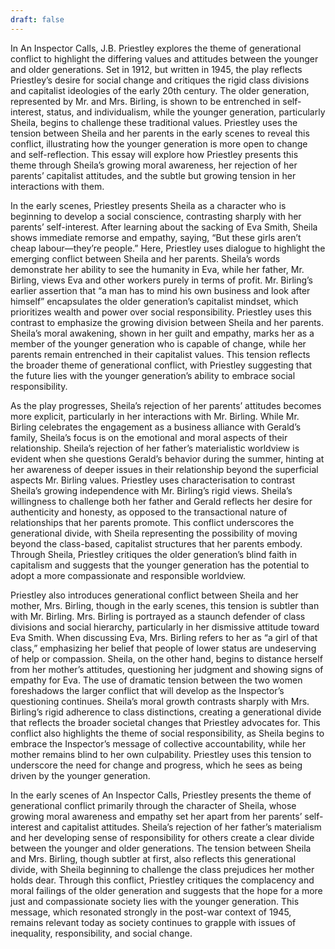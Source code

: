 ```yaml
---
draft: false
---
```

In An Inspector Calls, J.B. Priestley explores the theme of generational conflict to highlight the differing values and attitudes between the younger and older generations. Set in 1912, but written in 1945, the play reflects Priestley’s desire for social change and critiques the rigid class divisions and capitalist ideologies of the early 20th century. The older generation, represented by Mr. and Mrs. Birling, is shown to be entrenched in self-interest, status, and individualism, while the younger generation, particularly Sheila, begins to challenge these traditional values. Priestley uses the tension between Sheila and her parents in the early scenes to reveal this conflict, illustrating how the younger generation is more open to change and self-reflection. This essay will explore how Priestley presents this theme through Sheila’s growing moral awareness, her rejection of her parents’ capitalist attitudes, and the subtle but growing tension in her interactions with them.

In the early scenes, Priestley presents Sheila as a character who is beginning to develop a social conscience, contrasting sharply with her parents’ self-interest. After learning about the sacking of Eva Smith, Sheila shows immediate remorse and empathy, saying, “But these girls aren’t cheap labour—they’re people.” Here, Priestley uses dialogue to highlight the emerging conflict between Sheila and her parents. Sheila’s words demonstrate her ability to see the humanity in Eva, while her father, Mr. Birling, views Eva and other workers purely in terms of profit. Mr. Birling’s earlier assertion that “a man has to mind his own business and look after himself” encapsulates the older generation’s capitalist mindset, which prioritizes wealth and power over social responsibility. Priestley uses this contrast to emphasize the growing division between Sheila and her parents. Sheila’s moral awakening, shown in her guilt and empathy, marks her as a member of the younger generation who is capable of change, while her parents remain entrenched in their capitalist values. This tension reflects the broader theme of generational conflict, with Priestley suggesting that the future lies with the younger generation’s ability to embrace social responsibility.

As the play progresses, Sheila’s rejection of her parents’ attitudes becomes more explicit, particularly in her interactions with Mr. Birling. While Mr. Birling celebrates the engagement as a business alliance with Gerald’s family, Sheila’s focus is on the emotional and moral aspects of their relationship. Sheila’s rejection of her father’s materialistic worldview is evident when she questions Gerald’s behavior during the summer, hinting at her awareness of deeper issues in their relationship beyond the superficial aspects Mr. Birling values. Priestley uses characterisation to contrast Sheila’s growing independence with Mr. Birling’s rigid views. Sheila’s willingness to challenge both her father and Gerald reflects her desire for authenticity and honesty, as opposed to the transactional nature of relationships that her parents promote. This conflict underscores the generational divide, with Sheila representing the possibility of moving beyond the class-based, capitalist structures that her parents embody. Through Sheila, Priestley critiques the older generation’s blind faith in capitalism and suggests that the younger generation has the potential to adopt a more compassionate and responsible worldview.

Priestley also introduces generational conflict between Sheila and her mother, Mrs. Birling, though in the early scenes, this tension is subtler than with Mr. Birling. Mrs. Birling is portrayed as a staunch defender of class divisions and social hierarchy, particularly in her dismissive attitude toward Eva Smith. When discussing Eva, Mrs. Birling refers to her as “a girl of that class,” emphasizing her belief that people of lower status are undeserving of help or compassion. Sheila, on the other hand, begins to distance herself from her mother’s attitudes, questioning her judgment and showing signs of empathy for Eva. The use of dramatic tension between the two women foreshadows the larger conflict that will develop as the Inspector’s questioning continues. Sheila’s moral growth contrasts sharply with Mrs. Birling’s rigid adherence to class distinctions, creating a generational divide that reflects the broader societal changes that Priestley advocates for. This conflict also highlights the theme of social responsibility, as Sheila begins to embrace the Inspector’s message of collective accountability, while her mother remains blind to her own culpability. Priestley uses this tension to underscore the need for change and progress, which he sees as being driven by the younger generation.

In the early scenes of An Inspector Calls, Priestley presents the theme of generational conflict primarily through the character of Sheila, whose growing moral awareness and empathy set her apart from her parents’ self-interest and capitalist attitudes. Sheila’s rejection of her father’s materialism and her developing sense of responsibility for others create a clear divide between the younger and older generations. The tension between Sheila and Mrs. Birling, though subtler at first, also reflects this generational divide, with Sheila beginning to challenge the class prejudices her mother holds dear. Through this conflict, Priestley critiques the complacency and moral failings of the older generation and suggests that the hope for a more just and compassionate society lies with the younger generation. This message, which resonated strongly in the post-war context of 1945, remains relevant today as society continues to grapple with issues of inequality, responsibility, and social change.